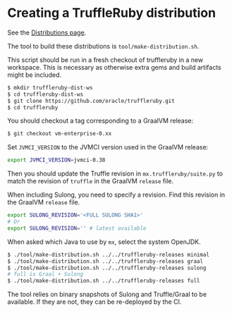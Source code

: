 # Creating a TruffleRuby distribution

See the [Distributions page](../user/distribution.md).

The tool to build these distributions is `tool/make-distribution.sh`.

This script should be run in a fresh checkout of truffleruby in a new workspace.
This is necessary as otherwise extra gems and build artifacts might be included.

```bash
$ mkdir truffleruby-dist-ws
$ cd truffleruby-dist-ws
$ git clone https://github.com/oracle/truffleruby.git
$ cd truffleruby
```

You should checkout a tag corresponding to a GraalVM release:
```bash
$ git checkout vm-enterprise-0.xx
```

Set `JVMCI_VERSION` to the JVMCI version used in the GraalVM release:

```bash
export JVMCI_VERSION=jvmci-0.38
```

Then you should update the Truffle revision in `mx.truffleruby/suite.py` to
match the revision of `truffle` in the GraalVM `release` file.

When including Sulong, you need to specify a revision.
Find this revision in the GraalVM `release` file.

```bash
export SULONG_REVISION='<FULL SULONG SHA1>'
# Or
export SULONG_REVISION='' # latest available
```

When asked which Java to use by `mx`, select the system OpenJDK.

```bash
$ ./tool/make-distribution.sh ../../truffleruby-releases minimal
$ ./tool/make-distribution.sh ../../truffleruby-releases graal
$ ./tool/make-distribution.sh ../../truffleruby-releases sulong
# full is Graal + Sulong
$ ./tool/make-distribution.sh ../../truffleruby-releases full
```

The tool relies on binary snapshots of Sulong and Truffle/Graal to be available.
If they are not, they can be re-deployed by the CI.
